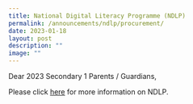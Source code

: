 ```yaml
---
title: National Digital Literacy Programme (NDLP)
permalink: /announcements/ndlp/procurement/
date: 2023-01-18
layout: post
description: ""
image: ""
---
```

Dear 2023 Secondary 1 Parents / Guardians,

Please click [here](https://www.kranjisec.moe.edu.sg/future-ready-learning/Overview/NDLP/) for more information on NDLP.